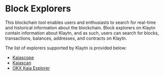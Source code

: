 # Block Explorers

This blockchain tool enables users and enthusiasts to search for real-time and historical information about the blockchain. Block explorers on Klaytn contain information about Klaytn, and as such, users can search for blocks, transactions, balances, addresses, and contracts on Klaytn.

The list of explorers supported by Klaytn is provided below:

- [Kaiascope](https://kaiascope.com/)
- [Kaiascan](https://www.kaiascan.io/)
- [OKX Kaia Explorer](https://www.okx.com/web3/explorer/kaia)
